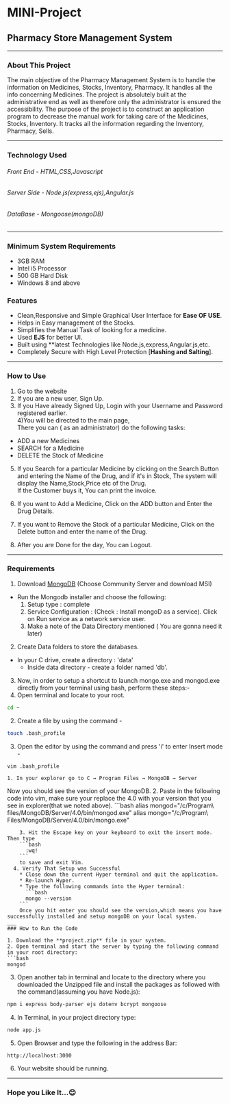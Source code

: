# MINI-Project
## Pharmacy Store Management System
___
### About This Project

The main objective of the Pharmacy Management System is to handle the information on Medicines, Stocks, Inventory, Pharmacy. It handles all the info concerning Medicines. The project is absolutely built at the administrative end as well as therefore only the administrator is ensured the accessibility. The purpose of the project is to construct an application program to decrease the manual work for taking care of the Medicines, Stocks, Inventory. It tracks all the information regarding the Inventory, Pharmacy, Sells.
___

### Technology Used
###### Front End - HTML,CSS,Javascript
###### Server Side - Node.js(express,ejs),Angular.js
###### DataBase - Mongoose(mongoDB)
___

### Minimum System Requirements
* 3GB RAM
* Intel i5 Processor
* 500 GB Hard Disk
* Windows 8 and above



### Features
* Clean,Responsive and Simple Graphical User Interface for **Ease OF USE**.
* Helps in Easy management of the Stocks.
* Simplifies the Manual Task of looking for a medicine.
* Used **EJS** for better UI.
* Built using **latest Technologies like Node.js,express,Angular.js,etc.
* Completely Secure with High Level Protection [**Hashing and Salting**].

___
### How to Use

1) Go to the website <br />
2) If you are a new user, Sign Up. <br />
3) If you Have already Signed Up, Login with your Username and Password registered earlier. <br />
4)You will be directed to the main page, <br />There you can ( as an administrator) do the following tasks: <br />
  * ADD a new Medicines
  * SEARCH for a Medicine
  * DELETE the Stock of Medicine

5) If you Search for a particular Medicine by clicking on the Search Button and entering the Name of the Drug, and if it's in Stock, The system will display the Name,Stock,Price etc of the Drug. <br />
If the Customer buys it, You can print the invoice. <br/>

6) If you want to Add a Medicine, Click on the ADD button and Enter the Drug Details. <br/>
7) If you want to Remove the Stock of a particular Medicine, Click on the Delete button and enter the name of the Drug.<br/>
8) After you are Done for the day, You can Logout.
___
### Requirements
1. Download [MongoDB](https://www.mongodb.com/try/download/community "Install MongoDB") (Choose Community Server and download MSI)
  * Run the Mongodb installer and choose the following:
    1. Setup type : complete
    2. Service Configuration : (Check : Install mongoD as a service). Click on Run service as a network service user.
    3. Make a note of the Data Directory mentioned ( You are gonna need it later)

2. Create Data folders to store the databases.
  * In your C drive, create a directory : 'data'
    * Inside data directory - create a folder named 'db'.
3. Now, in order to setup a shortcut to launch mongo.exe and mongod.exe directly from your terminal using bash, perform these steps:-
  1. Open terminal and locate to your root.
  ```bash
  cd ~
  ```
  2. Create a file by using the command -<br/>
   ```bash
   touch .bash_profile
   ```
  3. Open the editor by using the command and press 'i' to enter Insert mode -<br/>
  ```bash
  vim .bash_profile
  ```
    1. In your explorer go to C → Program Files → MongoDB → Server
Now you should see the version of your MongoDB.
    2. Paste in the following code into vim, make sure your replace the 4.0 with your version that you see in explorer(that we noted above).
    ```bash
    alias mongod="/c/Program\ files/MongoDB/Server/4.0/bin/mongod.exe"
alias mongo="/c/Program\ Files/MongoDB/Server/4.0/bin/mongo.exe"
```
    3. Hit the Escape key on your keyboard to exit the insert mode. Then type
    ```bash
      :wq!
    ```
    to save and exit Vim.
  4. Verify That Setup was Successful
    * Close down the current Hyper terminal and quit the application.
    * Re-launch Hyper.
    * Type the following commands into the Hyper terminal:
      ```bash
      mongo --version
    ```  
    Once you hit enter you should see the version,which means you have successfully installed and setup mongoDB on your local system.
___
### How to Run the Code

1. Download the **project.zip** file in your system.
2. Open terminal and start the server by typing the following command in your root directory:
```bash
mongod
```
3. Open another tab in terminal and locate to the directory where you downloaded the Unzipped file and install the packages as followed with the command(assuming you have Node.js):

```bash
npm i express body-parser ejs dotenv bcrypt mongoose

```
4. In Terminal, in your project directory type:
```bash
node app.js
```
5. Open Browser and type the following in the address Bar:
```
http://localhost:3000
```
6. Your website should be running.
___
### Hope you Like It...😊
